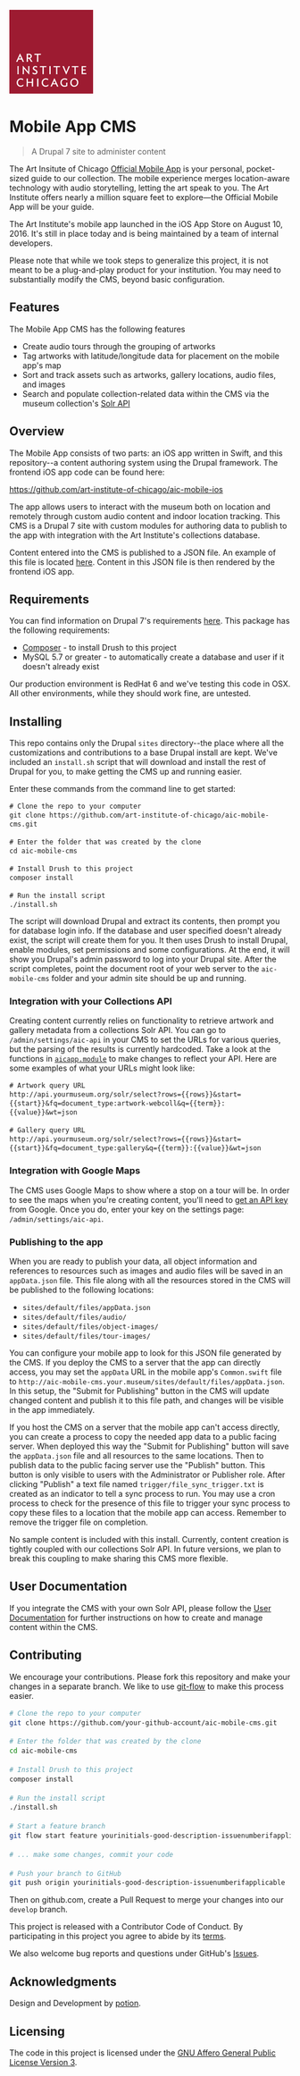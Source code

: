 ![Art Institute of Chicago](https://raw.githubusercontent.com/Art-Institute-of-Chicago/template/master/aic-logo.gif)

# Mobile App CMS
> A Drupal 7 site to administer content

The Art Insitute of Chicago [Official Mobile App](http://extras.artic.edu/new-mobile/) is your personal,
pocket-sized guide to our collection. The mobile experience merges location-aware technology with audio
storytelling, letting the art speak to you. The Art Institute offers nearly a million square feet to
explore—the Official Mobile App will be your guide.

The Art Institute's mobile app launched in the iOS App Store on August 10, 2016. It's
still in place today and is being maintained by a team of internal developers.

Please note that while we took steps to generalize this project, it is not meant to be a plug-and-play 
product for your institution. You may need to substantially modify the CMS, beyond basic configuration. 


## Features

The Mobile App CMS has the following features

* Create audio tours through the grouping of artworks
* Tag artworks with latitude/longitude data for placement on the mobile app's map
* Sort and track assets such as artworks, gallery locations, audio files, and images
* Search and populate collection-related data within the CMS via the museum collection's [Solr API](https://lucene.apache.org/solr/)


## Overview

The Mobile App consists of two parts: an iOS app written in Swift, and this repository--a content authoring
system using the Drupal framework. The frontend iOS app code can be found here:

https://github.com/art-institute-of-chicago/aic-mobile-ios

The app allows users to interact with the museum both on location and remotely through custom audio content
and indoor location tracking. This CMS is a Drupal 7 site with custom modules for authoring data to publish
to the app with integration with the Art Institute's collections database.

Content entered into the CMS is published to a JSON file. An example of this file is located [here](https://github.com/art-institute-of-chicago/aic-mobile-ios/blob/master/SampleData/appData.json). Content in this JSON file is then rendered by the frontend iOS app.


## Requirements

You can find information on Drupal 7's requirements [here](https://www.drupal.org/docs/7/system-requirements).
This package has the following requirements:

* [Composer](https://getcomposer.org/) - to install Drush to this project
* MySQL 5.7 or greater - to automatically create a database and user if it doesn't already exist

Our production environment is RedHat 6 and we've testing this code in OSX. All other environments, while they
should work fine, are untested. 


## Installing

This repo contains only the Drupal `sites` directory--the place where all the customizations and contributions
to a base Drupal install are kept. We've included an `install.sh` script that will download and
install the rest of Drupal for you, to make getting the CMS up and running easier.

Enter these commands from the command line to get started:

```shell
# Clone the repo to your computer
git clone https://github.com/art-institute-of-chicago/aic-mobile-cms.git

# Enter the folder that was created by the clone
cd aic-mobile-cms

# Install Drush to this project
composer install

# Run the install script
./install.sh
```

The script will download Drupal and extract its contents, then prompt you for database login info.
If the database and user specified doesn't already exist, the script will create them for you. It then
uses Drush to install Drupal, enable modules, set permissions and some configurations. At the end,
it will show you Drupal's admin password to log into your Drupal site. After the script completes, point the
document root of your web server to the `aic-mobile-cms` folder and your admin site should be up and
running.


### Integration with your Collections API

Creating content currently relies on functionality to retrieve artwork and gallery metadata from a
collections Solr API. You can go to `/admin/settings/aic-api` in your CMS to set the URLs for various
queries, but the parsing of the results is currently hardcoded. Take a look at the functions in
[`aicapp.module`](sites/all/modules/custom/aicapp/aicapp.module) to make changes to reflect your API.
Here are some examples of what your URLs might look like:

```
# Artwork query URL
http://api.yourmuseum.org/solr/select?rows={{rows}}&start={{start}}&fq=document_type:artwork-webcoll&q={{term}}:{{value}}&wt=json

# Gallery query URL
http://api.yourmuseum.org/solr/select?rows={{rows}}&start={{start}}&fq=document_type:gallery&q={{term}}:{{value}}&wt=json
```


### Integration with Google Maps

The CMS uses Google Maps to show where a stop on a tour will be. In order to see the maps when you're
creating content, you'll need to [get an API key](https://developers.google.com/maps/documentation/javascript/get-api-key)
from Google. Once you do, enter your key on the settings page: `/admin/settings/aic-api`.


### Publishing to the app

When you are ready to publish your data, all object information and references to resources such as images and audio files will be saved in an `appData.json` file. This file along with all the resources stored in the CMS will be published to the following locations:
 
* `sites/default/files/appData.json`
* `sites/default/files/audio/`
* `sites/default/files/object-images/`
* `sites/default/files/tour-images/`

You can configure your mobile app to look for this JSON file generated by the CMS. If you deploy the CMS to a server that the app can directly access, you may set the `appData` URL in the mobile app's `Common.swift` file to `http://aic-mobile-cms.your.museum/sites/default/files/appData.json`. In this setup, the "Submit for Publishing" button in the CMS will update changed content and publish it to this file path, and changes will be visible in the app immediately.

If you host the CMS on a server that the mobile app can't access directly, you can create a process to copy the needed app data to a public facing server. When deployed this way the "Submit for Publishing" button will save the `appData.json` file and all resources to the same locations. Then to publish data to the public facing server use the "Publish" button. This button is only visible to users with the Administrator or Publisher role. After clicking "Publish" a text file named `trigger/file_sync_trigger.txt` is created as an indicator to tell a sync process to run. You may use a cron process to check for the presence of this file to trigger your sync process to copy these files to a location that the mobile app can access. Remember to remove the trigger file on completion.

No sample content is included with this install. Currently, content creation is tightly coupled with our
collections Solr API. In future versions, we plan to break this coupling to make sharing this CMS more flexible.


## User Documentation

If you integrate the CMS with your own Solr API, please follow the [User Documentation](USER-DOCUMENTATION.md)
for further instructions on how to create and manage content within the CMS.


## Contributing

We encourage your contributions. Please fork this repository and make your changes in a separate branch.
We like to use [git-flow](https://github.com/nvie/gitflow) to make this process easier.

```bash
# Clone the repo to your computer
git clone https://github.com/your-github-account/aic-mobile-cms.git

# Enter the folder that was created by the clone
cd aic-mobile-cms

# Install Drush to this project
composer install

# Run the install script
./install.sh

# Start a feature branch
git flow start feature yourinitials-good-description-issuenumberifapplicable

# ... make some changes, commit your code

# Push your branch to GitHub
git push origin yourinitials-good-description-issuenumberifapplicable
```

Then on github.com, create a Pull Request to merge your changes into our
`develop` branch.

This project is released with a Contributor Code of Conduct. By participating in
this project you agree to abide by its [terms](CODE_OF_CONDUCT.md).

We also welcome bug reports and questions under GitHub's [Issues](issues).


## Acknowledgments

Design and Development by [potion](http://www.potiondesign.com/).


## Licensing

The code in this project is licensed under the [GNU Affero General Public
License Version 3](LICENSE).
